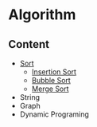 # **Algorithm**

## **Content**

- [Sort](https://github.com/davidtsai0720/notes/tree/main/algorithm/sort)
  - [Insertion Sort](https://github.com/davidtsai0720/notes/blob/main/algorithm/sort/InsertionSort.cpp)
  - [Bubble Sort](https://github.com/davidtsai0720/notes/blob/main/algorithm/sort/BubbleSort.cpp)
  - [Merge Sort](https://github.com/davidtsai0720/notes/blob/main/algorithm/sort/MergeSort.cpp)
- String
- Graph
- Dynamic Programing
